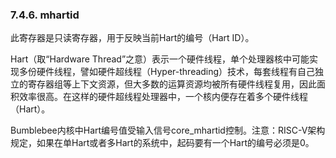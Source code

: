 ### **7.4.6. mhartid**

此寄存器是只读寄存器，用于反映当前Hart的编号（Hart ID）。

Hart（取“Hardware Thread”之意）表示一个硬件线程，单个处理器核中可能实现多份硬件线程，譬如硬件超线程（Hyper-threading）技术，每套线程有自己独立的寄存器组等上下文资源，但大多数的运算资源均被所有硬件线程复用，因此面积效率很高。在这样的硬件超线程处理器中，一个核内便存在着多个硬件线程（Hart）。

Bumblebee内核中Hart编号值受输入信号core_mhartid控制。注意：RISC-V架构规定，如果在单Hart或者多Hart的系统中，起码要有一个Hart的编号必须是0。

